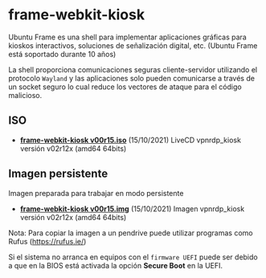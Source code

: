 # frame-webkit-kiosk

Ubuntu Frame es una shell para implementar aplicaciones gráficas para kioskos interactivos, soluciones de señalización digital, etc. (Ubuntu Frame está soportado durante 10 años)

La shell proporciona comunicaciones seguras cliente-servidor utilizando el protocolo ```Wayland``` y las aplicaciones solo pueden comunicarse a través de un socket seguro lo cual reduce los vectores de ataque para el código malicioso.


## ISO

- [**frame-webkit-kiosk v00r15.iso**](https://drive.google.com/file/d/10efDoAuHJtllyPnJ-v4XMEh388YEaMET/view?usp=sharing) (15/10/2021) LiveCD vpnrdp_kiosk versión v02r12x (amd64 64bits) 

## Imagen persistente 

Imagen preparada para trabajar en modo persistente 
- [**frame-webkit-kiosk v00r15.img**](https://drive.google.com/file/d/1LamVRNLVf6TLbZDtFnwinqxieP5Vl9IG/view?usp=sharing) (15/10/2021) Imagen vpnrdp_kiosk versión v02r12x (amd64 64bits) 

Nota:  Para copiar la imagen a un pendrive puede utilizar programas como Rufus (https://rufus.ie/)

Si el sistema no arranca en equipos con el ```firmware UEFI``` puede ser debido a que en la BIOS está activada la opción **Secure Boot** en la UEFI.



